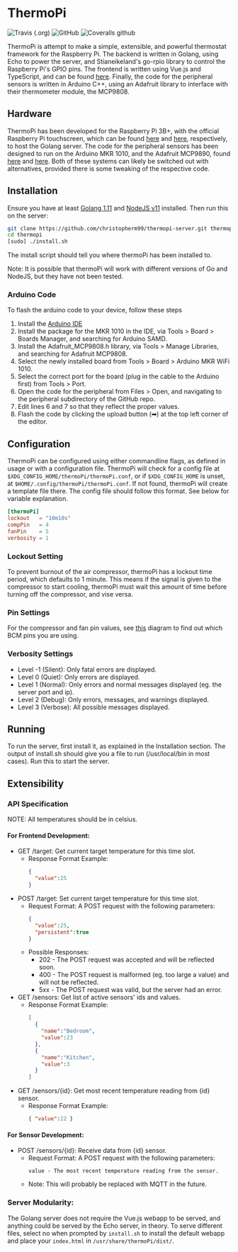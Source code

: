 # ThermoPi
![Travis (.org)](https://img.shields.io/travis/christopherm99/thermopi-server.svg?style=for-the-badge)
![GitHub](https://img.shields.io/github/license/christopherm99/thermopi-server.svg?style=for-the-badge)
![Coveralls github](https://img.shields.io/coveralls/github/christopherm99/thermopi-server.svg?style=for-the-badge)

ThermoPi is attempt to make a simple, extensible, and powerful thermostat framework for the Raspberry Pi. The backend is
written in Golang, using Echo to power the server, and Stianeikeland's go-rpio library to control the Raspberry Pi's
GPIO pins. The frontend is written using Vue.js and TypeScript, and can be found 
[here](https://github.com/christopherm99/thermopi-webapp). Finally, the code for the peripheral sensors is written in
Arduino C++, using an Adafruit library to interface with their thermometer module, the MCP9808.
## Hardware
ThermoPi has been developed for the Raspberry Pi 3B+, with the official Raspberry Pi touchscreen, which can be found
[here](https://www.raspberrypi.org/products/raspberry-pi-3-model-b-plus/) and 
[here](https://www.raspberrypi.org/products/raspberry-pi-touch-display/), respectively, to host the Golang server. The
code for the peripheral sensors has been designed to run on the Arduino MKR 1010, and the Adafruit MCP9890, found 
[here](https://store.arduino.cc/usa/arduino-mkr-wifi-1010) and [here](https://www.adafruit.com/product/1782).
Both of these systems can likely be switched out with alternatives, provided there is some tweaking of the respective
code.
## Installation
Ensure you have at least [Golang 1.11](https://golang.org/) and [NodeJS v11](https://nodejs.org/) installed. 
Then run this on the server:
```bash
git clone https://github.com/christopherm99/thermopi-server.git thermopi
cd thermopi
[sudo] ./install.sh
```
The install script should tell you where thermoPi has been installed to. 

Note: It is possible that thermoPi will work with different versions of Go and NodeJS, but they have not been tested.
### Arduino Code
To flash the arduino code to your device, follow these steps
1. Install the [Arduino IDE](https://www.arduino.cc/en/Main/Software)
2. Install the package for the MKR 1010 in the IDE, via Tools > Board > Boards Manager, and searching for Arduino SAMD.
3. Install the Adafruit_MCP9808.h library, via Tools > Manage Libraries, and searching for Adafruit MCP9808.
4. Select the newly installed board from Tools > Board > Arduino MKR WiFi 1010.
5. Select the correct port for the board (plug in the cable to the Arduino first) from Tools > Port.
6. Open the code for the peripheral from Files > Open, and navigating to the peripheral subdirectory of the GitHub repo.
7. Edit lines 6 and 7 so that they reflect the proper values.
8. Flash the code by clicking the upload button (➡) at the top left corner of the editor. 
## Configuration
ThermoPi can be configured using either commandline flags, as defined in usage or with a configuration file. ThermoPi 
will check for a config file at `$XDG_CONFIG_HOME/thermoPi/thermoPi.conf`, or if `$XDG_CONFIG_HOME` is unset, at 
`$HOME/.config/thermoPi/thermoPi.conf`. If not found, thermoPi will create a template file there. The config file 
should follow this format. See below for variable explanation.
```toml
[thermoPi]
lockout   = "10m10s"
compPin   = 4 
fanPin    = 5 
verbosity = 1 
```
### Lockout Setting
To prevent burnout of the air compressor, thermoPi has a lockout time period, which defaults to 1 minute. This means
if the signal is given to the compressor to start cooling, thermoPi must wait this amount of time before turning off
the compressor, and vise versa.
### Pin Settings
For the compressor and fan pin values, see [this](https://pinout.xyz/) diagram to find out which BCM pins you are using.
### Verbosity Settings
* Level -1 (Silent): Only fatal errors are displayed.
* Level 0 (Quiet): Only errors are displayed. 
* Level 1 (Normal): Only errors and normal messages displayed (eg. the server port and ip).
* Level 2 (Debug): Only errors, messages, and warnings displayed.
* Level 3 (Verbose): All possible messages displayed.
## Running
To run the server, first install it, as explained in the Installation section. The output of install.sh should give you
a file to run (/usr/local/bin in most cases). Run this to start the server.
## Extensibility
### API Specification
NOTE: All temperatures should be in celsius.
#### For Frontend Development:
* GET /target: Get current target temperature for this time slot.
  *  Response Format Example:
     ```json
     { 
       "value":25 
     }
     ```
* POST /target: Set current target temperature for this time slot.
  * Request Format: A POST request with the following parameters:
    ```json
    {
      "value":25,
      "persistent":true
    }
    ```
  * Possible Responses:
    * 202 - The POST request was accepted and will be reflected soon.
    * 400 - The POST request is malformed (eg. too large a value) and will not be reflected.
    * 5xx - The POST request was valid, but the server had an error.
* GET /sensors: Get list of active sensors' ids and values.
  * Response Format Example:
    ```json
    [
      {
        "name":"Bedroom", 
        "value":23
      },
      {
        "name":"Kitchen", 
        "value":3
      }
    ]
    ```
* GET /sensors/{id}: Get most recent temperature reading from {id} sensor.
  * Response Format Example:
    ```json
    { "value":22 }
    ```
#### For Sensor Development:
* POST /sensors/{id}: Receive data from {id} sensor.
  * Request Format: A POST request with the following parameters:
    ```
    value - The most recent temperature reading from the sensor.
    ```
  * Note: This will probably be replaced with MQTT in the future.
### Server Modularity:
The Golang server does not require the Vue.js webapp to be served, and anything could be served by the Echo server, in
theory. To serve different files, select no when prompted by `install.sh` to install the default webapp and place your 
`index.html` in `/usr/share/thermoPi/dist/`.
